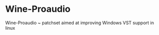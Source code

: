 Wine-Proaudio
=============

Wine-Proaudio ~ patchset aimed at improving Windows VST support in linux 